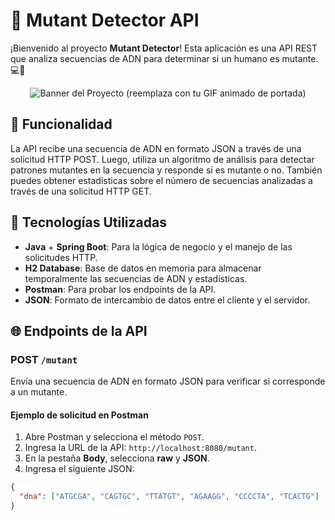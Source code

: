 # 🧬 Mutant Detector API

¡Bienvenido al proyecto **Mutant Detector**! Esta aplicación es una API REST que analiza secuencias de ADN para determinar si un humano es mutante. 💻🔬

<p align="center">
  <img src="[https://via.placeholder.com/600x300](https://mir-s3-cdn-cf.behance.net/project_modules/1400/c38c5190615179.5e1c727911b9a.gif)" alt="Banner del Proyecto (reemplaza con tu GIF animado de portada)">
</p>

## 📜 Funcionalidad

La API recibe una secuencia de ADN en formato JSON a través de una solicitud HTTP POST. Luego, utiliza un algoritmo de análisis para detectar patrones mutantes en la secuencia y responde si es mutante o no. También puedes obtener estadísticas sobre el número de secuencias analizadas a través de una solicitud HTTP GET.

## 🚀 Tecnologías Utilizadas

- **Java** + **Spring Boot**: Para la lógica de negocio y el manejo de las solicitudes HTTP.
- **H2 Database**: Base de datos en memoria para almacenar temporalmente las secuencias de ADN y estadísticas.
- **Postman**: Para probar los endpoints de la API.
- **JSON**: Formato de intercambio de datos entre el cliente y el servidor.

## 🌐 Endpoints de la API

### POST `/mutant`

Envía una secuencia de ADN en formato JSON para verificar si corresponde a un mutante. 

#### Ejemplo de solicitud en Postman

1. Abre Postman y selecciona el método `POST`.
2. Ingresa la URL de la API: `http://localhost:8080/mutant`.
3. En la pestaña **Body**, selecciona **raw** y **JSON**.
4. Ingresa el siguiente JSON:

```json
{
  "dna": ["ATGCGA", "CAGTGC", "TTATGT", "AGAAGG", "CCCCTA", "TCACTG"]
}
